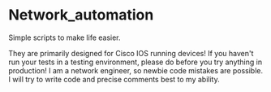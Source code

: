 # Network_automation
Simple scripts to make life easier.

They are primarily designed for Cisco IOS running devices!
If you haven't run your tests in a testing environment, please do before you try anything in production!
I am a network engineer, so newbie code mistakes are possible.
I will try to write code and precise comments best to my ability.
